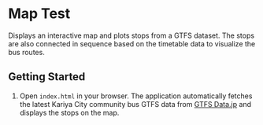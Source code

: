 # Map Test

Displays an interactive map and plots stops from a GTFS dataset. The stops are
also connected in sequence based on the timetable data to visualize the bus
routes.

## Getting Started

1. Open `index.html` in your browser. The application automatically fetches the
   latest Kariya City community bus GTFS data from [GTFS Data.jp](https://gtfs-data.jp)
   and displays the stops on the map.
